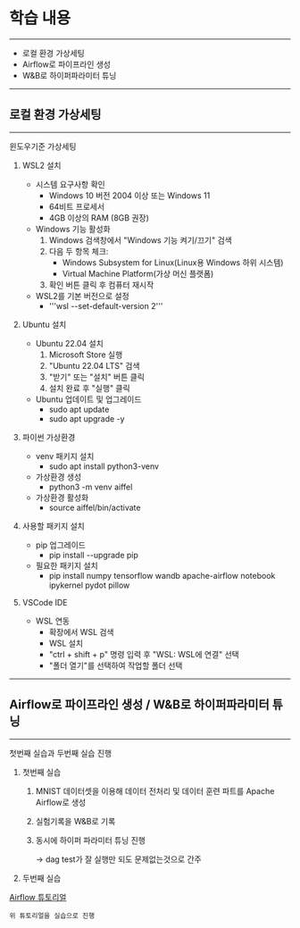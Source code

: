 # 학습 내용

---

- 로컬 환경 가상세팅
- Airflow로 파이프라인 생성
- W&B로 하이퍼파라미터 튜닝

---

## 로컬 환경 가상세팅

---

윈도우기준 가상세팅

1. WSL2 설치

	- 시스템 요구사항 확인
		- Windows 10 버전 2004 이상 또는 Windows 11
		- 64비트 프로세서
		- 4GB 이상의 RAM (8GB 권장)
	- Windows 기능 활성화
		1. Windows 검색창에서 "Windows 기능 켜기/끄기" 검색
		2. 다음 두 항목 체크:
		    - Windows Subsystem for Linux(Linux용 Windows 하위 시스템)
		    - Virtual Machine Platform(가상 머신 플랫폼)
		3. 확인 버튼 클릭 후 컴퓨터 재시작
	- WSL2를 기본 버전으로 설정
		- '''wsl --set-default-version 2'''

2. Ubuntu 설치

	- Ubuntu 22.04 설치
		1. Microsoft Store 실행
		2. "Ubuntu 22.04 LTS" 검색
		3. "받기" 또는 "설치" 버튼 클릭
		4. 설치 완료 후 "실행" 클릭
	- Ubuntu 업데이트 및 업그레이드
		- sudo apt update
		- sudo apt upgrade -y

3. 파이썬 가상환경

	- venv 패키지 설치
		- sudo apt install python3-venv
	- 가상환경 생성
		- python3 -m venv aiffel
	- 가상환경 활성화
		- source aiffel/bin/activate

4. 사용할 패키지 설치

	- pip 업그레이드
		- pip install --upgrade pip
	- 필요한 패키지 설치
		- pip install numpy tensorflow wandb apache-airflow notebook ipykernel pydot pillow

5. VSCode IDE

	- WSL 연동
		- 확장에서 WSL 검색
		- WSL 설치
		- "ctrl + shift + p" 명령 입력 후 "WSL: WSL에 연결" 선택
		- "폴더 열기"를 선택하여 작업할 폴더 선택

---

## Airflow로 파이프라인 생성 / W&B로 하이퍼파라미터 튜닝

---

첫번째 실습과 두번째 실습 진행

1. 첫번째 실습

	1. MNIST 데이터셋을 이용해 데이터 전처리 및 데이터 훈련 파트를 Apache Airflow로 생성
	2. 실험기록을 W&B로 기록
	3. 동시에 하이퍼 파라미터 튜닝 진행

		-> dag test가 잘 실행만 되도 문제없는것으로 간주

2. 두번째 실습

[Airflow 튜토리얼](https://velog.io/@clueless_coder/Airflow-%EC%97%84%EC%B2%AD-%EC%9E%90%EC%84%B8%ED%95%9C-%ED%8A%9C%ED%86%A0%EB%A6%AC%EC%96%BC-%EC%99%95%EC%B4%88%EC%8B%AC%EC%9E%90%EC%9A%A9)

	위 튜토리얼을 실습으로 진행
